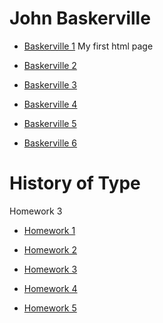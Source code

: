 # John Baskerville


- [Baskerville 1](https://lallsopp.github.io/john_baskerville/baskerville1.html) My first html page

- [Baskerville 2](https://lallsopp.github.io/john_baskerville/Baskerville2.html)

- [Baskerville 3](https://lallsopp.github.io/john_baskerville/baskerville3.html)

- [Baskerville 4](https://lallsopp.github.io/john_baskerville/baskerville4.html)

- [Baskerville 5](https://lallsopp.github.io/john_baskerville/baskerville5.html)

- [Baskerville 6](https://lallsopp.github.io/john_baskerville/baskerville6.html)


# History of Type

Homework 3

- [Homework 1](https://lallsopp.github.io/john_baskerville/Homework1.html)

- [Homework 2](https://lallsopp.github.io/john_baskerville/homework2.html)

- [Homework 3](https://lallsopp.github.io/john_baskerville/homework3.html)

- [Homework 4](https://lallsopp.github.io/john_baskerville/homework4.html)

- [Homework 5](https://lallsopp.github.io/john_baskerville/homework5.html)
